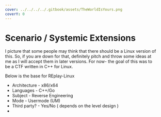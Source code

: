 ```yaml
---
cover: ../../../../.gitbook/assets/TheWorldIsYours.png
coverY: 0
---
```


# Scenario / Systemic Extensions

I picture that some people may think that there should be a Linux version of this. So, if you are down for that, definitely pitch and throw some ideas at me as I will accept them in later versions. For now- the goal of this was to be a CTF written in C++ for Linux.&#x20;

Below is the base for REplay-Linux

* Architecture - x86/x64
* Languages   - C++/Go
* Subject          - Reverse Engineering
* Mode              - Usermode (UM)
* Third party?  - Yes/No ( depends on the level design )
* &#x20;         &#x20;

